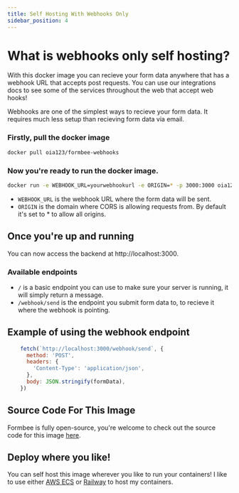```yaml
---
title: Self Hosting With Webhooks Only
sidebar_position: 4
---
```


# What is webhooks only self hosting?

With this docker image you can recieve your form data anywhere that has a webhook URL that accepts post requests. You can use our integrations docs to see some of the services throughout the web that accept web hooks!

Webhooks are one of the simplest ways to recieve your form data. It requires much less setup than recieving form data via email.

### Firstly, pull the docker image

```bash
docker pull oia123/formbee-webhooks
```

### Now you're ready to run the docker image.



```bash
docker run -e WEBHOOK_URL=yourwebhookurl -e ORIGIN=* -p 3000:3000 oia123/formbee-webhooks
```

- ```WEBHOOK_URL``` is the webhook URL where the form data will be sent.
- ```ORIGIN``` is the domain where CORS is allowing requests from. By default it's set to * to allow all origins.

## Once you're up and running
You can now access the backend at http://localhost:3000.

### Available endpoints

- ```/``` is a basic endpoint you can use to make sure your server is running, it will simply return a message.
- ```/webhook/send``` is the endpoint you submit form data to, to recieve it where the webhook is pointing.

## Example of using the webhook endpoint

```js
    fetch(`http://localhost:3000/webhook/send`, {
      method: 'POST',
      headers: {
        'Content-Type': 'application/json',
      },
      body: JSON.stringify(formData),
    })
```

## Source Code For This Image
Formbee is fully open-source, you're welcome to check out the source code for this image [here](https://github.com/FormBee/FormBee/blob/main/docker-images/webhooks/index.ts).

## Deploy where you like!
You can self host this image wherever you like to run your containers! I like to use either [AWS ECS](https://aws.amazon.com/ecs/) or [Railway](https://railway.app/) to host my containers.